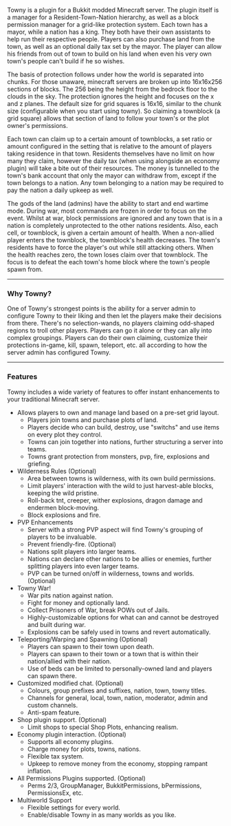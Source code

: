 Towny is a plugin for a Bukkit modded Minecraft server. The plugin itself is a manager for a Resident-Town-Nation hierarchy, as well as a block permission manager for a grid-like protection system. Each town has a mayor, while a nation has a king. They both have their own assistants to help run their respective people. Players can also purchase land from the town, as well as an optional daily tax set by the mayor. The player can allow his friends from out of town to build on his land when even his very own town's people can't build if he so wishes.

The basis of protection follows under how the world is separated into chunks. For those unaware, minecraft servers are broken up into 16x16x256 sections of blocks. The 256 being the height from the bedrock floor to the clouds in the sky. The protection ignores the height and focuses on the x and z planes. The default size for grid squares is 16x16, similar to the chunk size (configurable when you start using towny). So claiming a townblock (a grid square) allows that section of land to follow your town's or the plot owner's permissions.

Each town can claim up to a certain amount of townblocks, a set ratio or amount configured in the setting that is relative to the amount of players taking residence in that town. Residents themselves have no limit on how many they claim, however the daily tax (when using alongside an economy plugin) will take a bite out of their resources. The money is tunnelled to the town's bank account that only the mayor can withdraw from, except if the town belongs to a nation. Any town belonging to a nation may be required to pay the nation a daily upkeep as well.



The gods of the land (admins) have the ability to start and end wartime mode. During war, most commands are frozen in order to focus on the event. Whilst at war, block permissions are ignored and any town that is in a nation is completely unprotected to the other nations residents. Also, each cell, or townblock, is given a certain amount of health. When a non-allied player enters the townblock, the townblock's health decreases. The town's residents have to force the player's out while still attacking others. When the health reaches zero, the town loses claim over that townblock. The focus is to defeat the each town's home block where the town's people spawn from.

---

### Why Towny?
One of Towny's strongest points is the ability for a server admin to configure Towny to their liking and then let the players make their decisions from there. There's no selection-wands, no players claiming odd-shaped regions to troll other players. Players can go it alone or they can ally into complex groupings. Players can do their own claiming, customize their protections in-game, kill, spawn, teleport, etc. all according to how the server admin has configured Towny. 

---

### Features
Towny includes a wide variety of features to offer instant enhancements to your traditional Minecraft server.

-   Allows players to own and manage land based on a pre-set grid layout.
    -   Players join towns and purchase plots of land.
    -   Players decide who can build, destroy, use "switchs" and use items on every plot they control.
    -   Towns can join together into nations, further structuring a server into teams.
    -   Towns grant protection from monsters, pvp, fire, explosions and griefing.
-   Wilderness Rules (Optional)
    -   Area between towns is wilderness, with its own build permissions.
    -   Limit players' interaction with the wild to just harvest-able blocks, keeping the wild pristine.
    -   Roll-back tnt, creeper, wither explosions, dragon damage and endermen block-moving.
    -   Block explosions and fire.
-   PVP Enhancements
    -   Server with a strong PVP aspect will find Towny's grouping of players to be invaluable.
    -   Prevent friendly-fire. (Optional)
    -   Nations split players into larger teams.
    -   Nations can declare other nations to be allies or enemies, further splitting players into even larger teams.
    -   PVP can be turned on/off in wilderness, towns and worlds. (Optional)
-   Towny War!
    -   War pits nation against nation.
    -   Fight for money and optionally land.
    -   Collect Prisoners of War, break POWs out of Jails.
    -   Highly-customizable options for what can and cannot be destroyed and built during war.
    -   Explosions can be safely used in towns and revert automatically.
-   Teleporting/Warping and Spawning (Optional)
    -   Players can spawn to their town upon death.
    -   Players can spawn to their town or a town that is within their nation/allied with their nation.
    -   Use of beds can be limited to personally-owned land and players can spawn there.
-   Customized modified chat. (Optional)
    -   Colours, group prefixes and suffixes, nation, town, towny titles.
    -   Channels for general, local, town, nation, moderator, admin and custom channels.
    -   Anti-spam feature.
-   Shop plugin support. (Optional)
    -   Limit shops to special Shop Plots, enhancing realism.
-   Economy plugin interaction. (Optional)
    -   Supports all economy plugins.
    -   Charge money for plots, towns, nations.
    -   Flexible tax system.
    -   Upkeep to remove money from the economy, stopping rampant inflation.
-   All Permissions Plugins supported. (Optional)
    -   Perms 2/3, GroupManager, BukkitPermissions, bPermissions, PermissionsEx, etc.
-   Multiworld Support
    -   Flexible settings for every world.
    -   Enable/disable Towny in as many worlds as you like.


